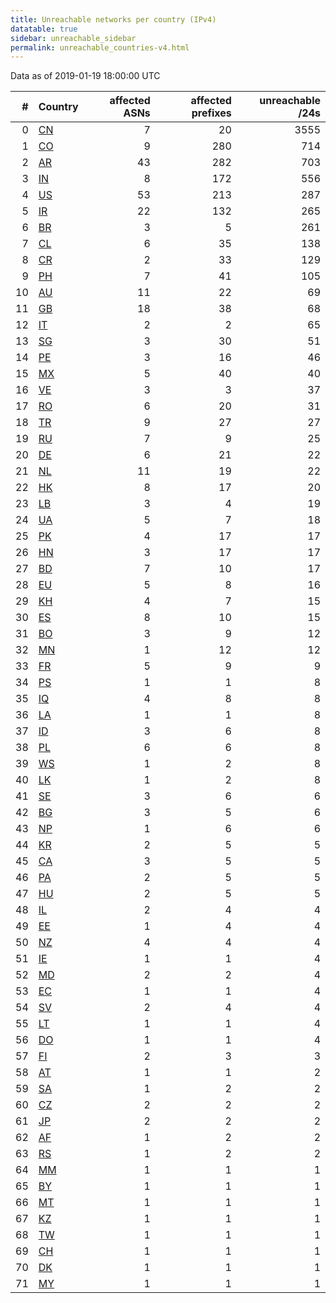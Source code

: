 ```yaml
---
title: Unreachable networks per country (IPv4)
datatable: true
sidebar: unreachable_sidebar
permalink: unreachable_countries-v4.html
---
```


Data as of 2019-01-19 18:00:00 UTC

<div class="datatable-begin"></div>

|   # | Country                      |   affected ASNs |   affected prefixes |   unreachable /24s |
|----:|:-----------------------------|----------------:|--------------------:|-------------------:|
|   0 | [CN](unreachable_cn-v4.html) |               7 |                  20 |               3555 |
|   1 | [CO](unreachable_co-v4.html) |               9 |                 280 |                714 |
|   2 | [AR](unreachable_ar-v4.html) |              43 |                 282 |                703 |
|   3 | [IN](unreachable_in-v4.html) |               8 |                 172 |                556 |
|   4 | [US](unreachable_us-v4.html) |              53 |                 213 |                287 |
|   5 | [IR](unreachable_ir-v4.html) |              22 |                 132 |                265 |
|   6 | [BR](unreachable_br-v4.html) |               3 |                   5 |                261 |
|   7 | [CL](unreachable_cl-v4.html) |               6 |                  35 |                138 |
|   8 | [CR](unreachable_cr-v4.html) |               2 |                  33 |                129 |
|   9 | [PH](unreachable_ph-v4.html) |               7 |                  41 |                105 |
|  10 | [AU](unreachable_au-v4.html) |              11 |                  22 |                 69 |
|  11 | [GB](unreachable_gb-v4.html) |              18 |                  38 |                 68 |
|  12 | [IT](unreachable_it-v4.html) |               2 |                   2 |                 65 |
|  13 | [SG](unreachable_sg-v4.html) |               3 |                  30 |                 51 |
|  14 | [PE](unreachable_pe-v4.html) |               3 |                  16 |                 46 |
|  15 | [MX](unreachable_mx-v4.html) |               5 |                  40 |                 40 |
|  16 | [VE](unreachable_ve-v4.html) |               3 |                   3 |                 37 |
|  17 | [RO](unreachable_ro-v4.html) |               6 |                  20 |                 31 |
|  18 | [TR](unreachable_tr-v4.html) |               9 |                  27 |                 27 |
|  19 | [RU](unreachable_ru-v4.html) |               7 |                   9 |                 25 |
|  20 | [DE](unreachable_de-v4.html) |               6 |                  21 |                 22 |
|  21 | [NL](unreachable_nl-v4.html) |              11 |                  19 |                 22 |
|  22 | [HK](unreachable_hk-v4.html) |               8 |                  17 |                 20 |
|  23 | [LB](unreachable_lb-v4.html) |               3 |                   4 |                 19 |
|  24 | [UA](unreachable_ua-v4.html) |               5 |                   7 |                 18 |
|  25 | [PK](unreachable_pk-v4.html) |               4 |                  17 |                 17 |
|  26 | [HN](unreachable_hn-v4.html) |               3 |                  17 |                 17 |
|  27 | [BD](unreachable_bd-v4.html) |               7 |                  10 |                 17 |
|  28 | [EU](unreachable_eu-v4.html) |               5 |                   8 |                 16 |
|  29 | [KH](unreachable_kh-v4.html) |               4 |                   7 |                 15 |
|  30 | [ES](unreachable_es-v4.html) |               8 |                  10 |                 15 |
|  31 | [BO](unreachable_bo-v4.html) |               3 |                   9 |                 12 |
|  32 | [MN](unreachable_mn-v4.html) |               1 |                  12 |                 12 |
|  33 | [FR](unreachable_fr-v4.html) |               5 |                   9 |                  9 |
|  34 | [PS](unreachable_ps-v4.html) |               1 |                   1 |                  8 |
|  35 | [IQ](unreachable_iq-v4.html) |               4 |                   8 |                  8 |
|  36 | [LA](unreachable_la-v4.html) |               1 |                   1 |                  8 |
|  37 | [ID](unreachable_id-v4.html) |               3 |                   6 |                  8 |
|  38 | [PL](unreachable_pl-v4.html) |               6 |                   6 |                  8 |
|  39 | [WS](unreachable_ws-v4.html) |               1 |                   2 |                  8 |
|  40 | [LK](unreachable_lk-v4.html) |               1 |                   2 |                  8 |
|  41 | [SE](unreachable_se-v4.html) |               3 |                   6 |                  6 |
|  42 | [BG](unreachable_bg-v4.html) |               3 |                   5 |                  6 |
|  43 | [NP](unreachable_np-v4.html) |               1 |                   6 |                  6 |
|  44 | [KR](unreachable_kr-v4.html) |               2 |                   5 |                  5 |
|  45 | [CA](unreachable_ca-v4.html) |               3 |                   5 |                  5 |
|  46 | [PA](unreachable_pa-v4.html) |               2 |                   5 |                  5 |
|  47 | [HU](unreachable_hu-v4.html) |               2 |                   5 |                  5 |
|  48 | [IL](unreachable_il-v4.html) |               2 |                   4 |                  4 |
|  49 | [EE](unreachable_ee-v4.html) |               1 |                   4 |                  4 |
|  50 | [NZ](unreachable_nz-v4.html) |               4 |                   4 |                  4 |
|  51 | [IE](unreachable_ie-v4.html) |               1 |                   1 |                  4 |
|  52 | [MD](unreachable_md-v4.html) |               2 |                   2 |                  4 |
|  53 | [EC](unreachable_ec-v4.html) |               1 |                   1 |                  4 |
|  54 | [SV](unreachable_sv-v4.html) |               2 |                   4 |                  4 |
|  55 | [LT](unreachable_lt-v4.html) |               1 |                   1 |                  4 |
|  56 | [DO](unreachable_do-v4.html) |               1 |                   1 |                  4 |
|  57 | [FI](unreachable_fi-v4.html) |               2 |                   3 |                  3 |
|  58 | [AT](unreachable_at-v4.html) |               1 |                   1 |                  2 |
|  59 | [SA](unreachable_sa-v4.html) |               1 |                   2 |                  2 |
|  60 | [CZ](unreachable_cz-v4.html) |               2 |                   2 |                  2 |
|  61 | [JP](unreachable_jp-v4.html) |               2 |                   2 |                  2 |
|  62 | [AF](unreachable_af-v4.html) |               1 |                   2 |                  2 |
|  63 | [RS](unreachable_rs-v4.html) |               1 |                   2 |                  2 |
|  64 | [MM](unreachable_mm-v4.html) |               1 |                   1 |                  1 |
|  65 | [BY](unreachable_by-v4.html) |               1 |                   1 |                  1 |
|  66 | [MT](unreachable_mt-v4.html) |               1 |                   1 |                  1 |
|  67 | [KZ](unreachable_kz-v4.html) |               1 |                   1 |                  1 |
|  68 | [TW](unreachable_tw-v4.html) |               1 |                   1 |                  1 |
|  69 | [CH](unreachable_ch-v4.html) |               1 |                   1 |                  1 |
|  70 | [DK](unreachable_dk-v4.html) |               1 |                   1 |                  1 |
|  71 | [MY](unreachable_my-v4.html) |               1 |                   1 |                  1 |

<div class="datatable-end"></div>